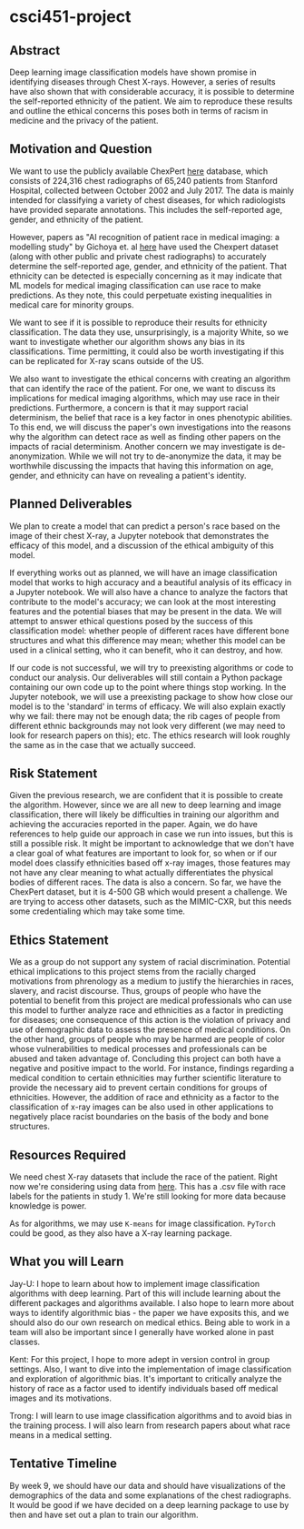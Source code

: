# csci451-project

## Abstract

Deep learning image classification models have shown promise in identifying diseases through Chest X-rays. However, a series of results have also shown that with considerable accuracy, it is possible to determine the self-reported ethnicity of the patient. We aim to reproduce these results and outline the ethical concerns this poses both in terms of racism in medicine and the privacy of the patient.

## Motivation and Question

We want to use the publicly available ChexPert [here](https://stanfordmlgroup.github.io/competitions/chexpert/) database, which consists of 224,316 chest radiographs of 65,240 patients from Stanford Hospital, collected between October 2002 and July 2017. The data is mainly intended for classifying a variety of chest diseases, for which radiologists have provided separate annotations. This includes the self-reported age, gender, and ethnicity of the patient.

However, papers as "AI recognition of patient race in medical imaging: a modelling study" by Gichoya et. al [here](https://www.thelancet.com/journals/landig/article/PIIS2589-7500(22)00063-2/fulltext) have used the Chexpert dataset (along with other public and private chest radiographs) to accurately determine the self-reported age, gender, and ethnicity of the patient. That ethnicity can be detected is especially concerning as it may indicate that ML models for medical imaging classification can use race to make predictions. As they note, this could perpetuate existing inequalities in medical care for minority groups.

We want to see if it is possible to reproduce their results for ethnicity classification. The data they use, unsurprisingly, is a majority White, so we want to investigate whether our algorithm shows any bias in its classifications. Time permitting, it could also be worth investigating if this can be replicated for X-ray scans outside of the US.

We also want to investigate the ethical concerns with creating an algorithm that can identify the race of the patient. For one, we want to discuss its implications for medical imaging algorithms, which may use race in their predictions. Furthermore, a concern is that it may support racial determinism, the belief that race is a key factor in ones phenotypic abilities. To this end, we will discuss the paper's own investigations into the reasons why the algorithm can detect race as well as finding other papers on the impacts of racial determinism. Another concern we may investigate is de-anonymization. While we will not try to de-anonymize the data, it may be worthwhile discussing the impacts that having this information on age, gender, and ethnicity can have on revealing a patient's identity.

## Planned Deliverables

We plan to create a model that can predict a person's race based on the image of their chest X-ray, a Jupyter notebook that demonstrates the efficacy of this model, and a discussion of the ethical ambiguity of this model.

If everything works out as planned, we will have an image classification model that works to high accuracy and a beautiful analysis of its efficacy in a Jupyter notebook. We will also have a chance to analyze the factors that contribute to the model's accuracy; we can look at the most interesting features and the potential biases that may be present in the data. We will attempt to answer ethical questions posed by the success of this classification model: whether people of different races have different bone structures and what this difference may mean; whether this model can be used in a clinical setting, who it can benefit, who it can destroy, and how.

If our code is not successful, we will try to preexisting algorithms or code to conduct our analysis. Our deliverables will still contain a Python package containing our own code up to the point where things stop working. In the Jupyter notebook, we will use a preexisting package to show how close our model is to the 'standard' in terms of efficacy. We will also explain exactly why we fail: there may not be enough data; the rib cages of people from different ethnic backgrounds may not look very different (we may need to look for research papers on this); etc. The ethics research will look roughly the same as in the case that we actually succeed.

## Risk Statement

Given the previous research, we are confident that it is possible to create the algorithm. However, since we are all new to deep learning and image classification, there will likely be difficulties in training our algorithm and achieving the accuracies reported in the paper. Again, we do have references to help guide our approach in case we run into issues, but this is still a possible risk. It might be important to acknowledge that we don't have a clear goal of what features are important to look for, so when or if our model does classify ethnicities based off x-ray images, those features may not have any clear meaning to what actually differentiates the physical bodies of different races. The data is also a concern. So far, we have the ChexPert dataset, but it is 4-500 GB which would present a challenge. We are trying to access other datasets, such as the MIMIC-CXR, but this needs some credentialing which may take some time.

## Ethics Statement

We as a group do not support any system of racial discrimination. Potential ethical implications to this project stems from the racially charged motivations from phrenology as a medium to justify the hierarchies in races, slavery, and racist discourse. Thus, groups of people who have the potential to benefit from this project are medical professionals who can use this model to further analyze race and ethnicities as a factor in predicting for diseases; one consequence of this action is the violation of privacy and use of demographic data to assess the presence of medical conditions. On the other hand, groups of people who may be harmed are people of color whose vulnerabilities to medical processes and professionals can be abused and taken advantage of. Concluding this project can both have a negative and positive impact to the world. For instance, findings regarding a medical condition to certain ethnicities may further scientific literature to provide the necessary aid to prevent certain conditions for groups of ethnicities. However, the addition of race and ethnicity as a factor to the classification of x-ray images can be also used in other applications to negatively place racist boundaries on the basis of the body and bone structures.

## Resources Required

We need chest X-ray datasets that include the race of the patient. Right now we're considering using data from [here](https://stanfordaimi.azurewebsites.net/datasets/192ada7c-4d43-466e-b8bb-b81992bb80cf). This has a .csv file with race labels for the patients in study 1. We're still looking for more data because knowledge is power.

As for algorithms, we may use `K-means` for image classification. `PyTorch` could be good, as they also have a X-ray learning package.

## What you will Learn

Jay-U: I hope to learn about how to implement image classification algorithms with deep learning. Part of this will include learning about the different packages and algorithms available. I also hope to learn more about ways to identify algorithmic bias - the paper we have exposits this, and we should also do our own research on medical ethics. Being able to work in a team will also be important since I generally have worked alone in past classes.

Kent: For this project, I hope to more adept in version control in group settings. Also, I want to dive into the implementation of image classification and exploration of algorithmic bias. It's important to critically analyze the history of race as a factor used to identify individuals based off medical images and its motivations.

Trong: I will learn to use image classification algorithms and to avoid bias in the training process. I will also learn from research papers about what race means in a medical setting.

## Tentative Timeline

By week 9, we should have our data and should have visualizations of the demographics of the data and some explanations of the chest radiographs. It would be good if we have decided on a deep learning package to use by then and have set out a plan to train our algorithm.
